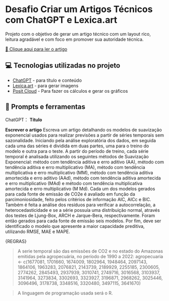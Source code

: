 # Desafio Criar um Artigos Técnicos com ChatGPT e Lexica.art

Projeto com o objetivo de gerar um artigo técnico com um layout rico, leitura agradável e com foco em promover sua autoridade técnica.

<a href="https://medium.com/@fanciscosoares/modelos-de-suavização-exponencial-para-previsão-de-séries-temporais-sem-sazonalidade-6c25c4e5d048" title="View PDF now"> 📕 Clique aqui para ler o artigo</a>

## 💻 Tecnologias utilizadas no projeto

- [ChatGPT](https://chat.openai.com/) - para título e conteúdo
- [Lexica.art](https://lexica.art/) - para gerar imagens
- [Posit Cloud](https://posit.cloud) - Para fazer os cálculos e gerar os gráficos

## 📄 Prompts e ferramentas


ChatGPT：
**Título**

**Escrever o artigo**
Escreva um artigo detalhando os modelos de suavização exponencial usados para realizar previsões a partir de séries temporais sem sazonalidade. Iniciando pela análise exploratória dos dados, em seguida cada uma das séries é dividida em duas partes, uma para o treino do modelo e outra para o teste. A partir do período de treino, cada série temporal é analisada utilizando os seguintes métodos de Suavização Exponencial: método com tendência aditiva e erro aditivo (AA), método com tendência aditiva e erro multiplicativo (MA), método com tendência multiplicativa e erro multiplicativo (MM), método com tendência aditiva amortecida e erro aditivo (AAd), método com tendência aditiva amortecida e erro multiplicativo (MAd) e método com tendência multiplicativa amortecida e erro multiplicativo (M Md). Cada um dos modelos gerados para cada fonte de emissão de CO2e é  avaliado em função da parcimoniosidade, feito pelos critérios de informação AIC, AICc e BIC. Também é feita a análise dos resíduos para verificar a autocorrelação, a heterocedasticidade e se a série possuía uma distribuição normal, através dos testes de Ljung-Box, ARCH e Jarque-Bera, respectivamente. Foram então gerados para cada fonte de emissão seis modelos. Por fim, deve ser identificado o modelo que apresente a maior capacidade preditiva, utilizando RMSE, MAE e MAPE.

{REGRAS}
> A serie temporal são das emissões de CO2 e no estado do Amazonas emitidas pela agropecuária, no período de 1990 a 2022: agropecuaria <- c(1677081, 1701660, 1674009, 1802964, 1948464, 2097143, 1864106, 1963283, 2076821, 2143739, 2189929, 2255185, 2300605, 2774262, 2845493, 2937939, 3010741, 2749716, 3016568, 3103937, 3141964, 3273834, 3302693, 3323927, 3196871, 2968262, 3025446, 3096496, 3178738, 3348516, 3320480, 3497115, 3641670)
 
> A linguagem de programação usada será o R.
